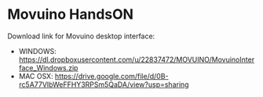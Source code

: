 # Movuino HandsON

Download link for Movuino desktop interface:
* WINDOWS: https://dl.dropboxusercontent.com/u/22837472/MOVUINO/MovuinoInterface_Windows.zip
* MAC OSX: https://drive.google.com/file/d/0B-rc5A77VIbWeFFHY3RPSm5QaDA/view?usp=sharing
